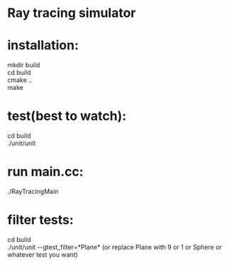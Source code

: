 # Ray tracing simulator

# installation:
mkdir build  
cd build  
cmake ..  
make  

# test(best to watch):
cd build  
./unit/unit  

# run main.cc:
./RayTracingMain

# filter tests:
cd build  
./unit/unit --gtest_filter=\*Plane\* (or replace Plane with 9 or 1 or Sphere or whatever test you want)  
